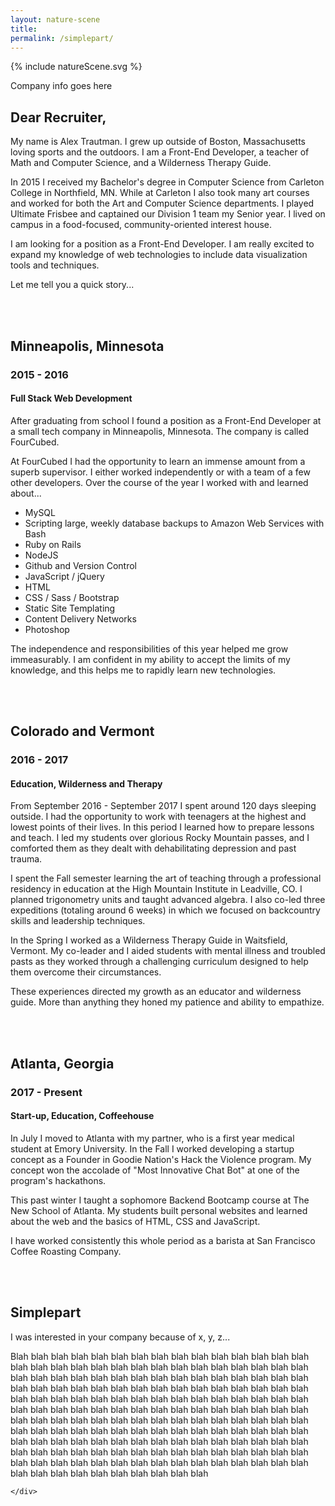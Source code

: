 ```yaml
---
layout: nature-scene
title: 
permalink: /simplepart/
---
```

<style>

    /*************
    ************** 
    Nature Scene ********************************************************************/


    #Eruption, #Sunflare, #Rain, #Raincloud, #Snow, #Spring, #Atlanta {
        visibility: hidden;
    }
    #Home {
        visibility: visible;
    }
    svg {
        max-height:73vh;
        display:block;
        margin:auto;
        pointer-events:all;
    }
    #Water:hover ~ #Fish {
        display:block;
    }
    #Volcano:hover ~ #Eruption, #Eruption:hover {
        display:block;
    }
    #Clouds:hover ~ #Rain, #Rain:hover {
        display:block;
    }
    #Sun:hover ~ #Sunflare, #Sunflare:hover {
        display:block;
    }

    /*************
    ************** 
    Other CSS ********************************************************************/


</style>

<div class="wrapper">
    <div class="box box-nature">
        {% include natureScene.svg %}
    </div>
    <div class="box box-text">
        <div id="me-text" data-slug="Home">
            <p>Company info goes here</p>
            <h2>Dear Recruiter,</h2>
            <p>
                My name is Alex Trautman. I grew up outside of Boston, Massachusetts loving sports and the outdoors. I am a Front-End Developer, a teacher of Math and Computer Science, and a Wilderness Therapy Guide.
            </p>
            <p>
                In 2015 I received my Bachelor's degree in Computer Science from Carleton College in Northfield, MN. While at Carleton I also took many art courses and worked for both the Art and Computer Science departments. I played Ultimate Frisbee and captained our Division 1 team my Senior year. I lived on campus in a food-focused, community-oriented interest house.
            </p>
            <p>
                I am looking for a position as a Front-End Developer. I am really excited to expand my knowledge of web technologies to include data visualization tools and techniques.
            </p>
            <p>
                Let me tell you a quick story...
            </p>
            <br>
        </div>
        <div id="snow-text" data-slug="Snow">
            <br>
            <h2>Minneapolis, Minnesota</h2>
            <h3>2015 - 2016</h3>
            <h4>Full Stack Web Development</h4>
            <p>
                After graduating from school I found a position as a Front-End Developer at a small tech company in Minneapolis, Minnesota. The company is called FourCubed.
            </p>
            <p>
                At FourCubed I had the opportunity to learn an immense amount from a superb supervisor. I either worked independently or with a team of a few other developers. Over the course of the year I worked with and learned about...
            </p>
            <ul>
                <li>MySQL</li>
                <li>Scripting large, weekly database backups to Amazon Web Services with Bash</li>
                <li>Ruby on Rails</li>
                <li>NodeJS</li>
                <li>Github and Version Control</li>
                <li>JavaScript / jQuery</li>
                <li>HTML</li>
                <li>CSS / Sass / Bootstrap</li>
                <li>Static Site Templating</li>
                <li>Content Delivery Networks</li>
                <li>Photoshop</li>
            </ul>
            <p>
                The independence and responsibilities of this year helped me grow immeasurably. I am confident in my ability to accept the limits of my knowledge, and this helps me to rapidly learn new technologies. 
            </p>
            <br>
        </div>
        <div id="mountains-text" data-slug="Eruption">
            <br>
            <h2>Colorado and Vermont</h2>
            <h3>2016 - 2017</h3>
            <h4>Education, Wilderness and Therapy</h4>
            <p>
                From September 2016 - September 2017 I spent around 120 days sleeping outside. I had the opportunity to work with teenagers at the highest and lowest points of their lives. In this period I learned how to prepare lessons and teach. I led my students over glorious Rocky Mountain passes, and I comforted them as they dealt with dehabilitating depression and past trauma.
            </p>
            <p>
                I spent the Fall semester learning the art of teaching through a professional residency in education at the High Mountain Institute in Leadville, CO. I planned trigonometry units and taught advanced algebra. I also co-led three expeditions (totaling around 6 weeks) in which we focused on backcountry skills and leadership techniques.
            </p>
            <p>
                In the Spring I worked as a Wilderness Therapy Guide in Waitsfield, Vermont. My co-leader and I aided students with mental illness and troubled pasts as they worked through a challenging curriculum designed to help them overcome their circumstances. 
            </p>
            <p>
                These experiences directed my growth as an educator and wilderness guide. More than anything they honed my patience and ability to empathize.
            </p>
            <br>
        </div>
        <div id="spring-text" data-slug="Atlanta">
            <br>
            <h2>Atlanta, Georgia</h2>
            <h3>2017 - Present</h3>
            <h4>Start-up, Education, Coffeehouse</h4>
            <p>
                In July I moved to Atlanta with my partner, who is a first year medical student at Emory University. In the Fall I worked developing a startup concept as a Founder in Goodie Nation's Hack the Violence program. My concept won the accolade of "Most Innovative Chat Bot" at one of the program's hackathons.
            </p>
            <p>
                This past winter I taught a sophomore Backend Bootcamp course at The New School of Atlanta. My students built personal websites and learned about the web and the basics of HTML, CSS and JavaScript.
            </p>
            <p>
                I have worked consistently this whole period as a barista at San Francisco Coffee Roasting Company.
            </p>
            <br>
        </div>
        <div id="you-text" data-slug="Spring">
            <br>
            <h2>Simplepart</h2>
            <p>
                I was interested in your company because of x, y, z...
            </p>
            <p>
            Blah blah blah blah blah blah blah blah blah blah blah blah blah blah blah blah blah blah blah blah blah blah blah blah blah blah blah blah blah blah blah blah blah blah blah blah blah blah blah blah blah blah blah blah blah blah blah blah blah blah blah blah blah blah blah blah blah blah blah blah blah blah blah blah blah blah blah blah blah blah blah blah blah blah blah blah blah blah blah blah blah blah blah blah blah blah blah blah blah blah blah blah blah blah blah blah blah blah blah blah blah blah blah blah blah blah blah blah blah blah blah blah blah blah blah blah blah blah blah blah blah blah blah blah blah blah blah blah blah blah blah blah blah blah blah blah blah blah blah blah blah blah blah blah blah blah blah blah blah blah blah blah blah blah blah blah blah blah blah blah blah blah blah blah blah blah blah blah blah blah blah blah blah blah blah 
            </p>
        </div>

    </div>
</div>

<script src="https://ajax.googleapis.com/ajax/libs/jquery/3.3.1/jquery.min.js"></script>

<script>


// Check if an element lies across the vertical middle of the viewport
$.fn.isMid = function() {
  var elementTop = $(this).offset().top;
  var elementBottom = elementTop + $(this).outerHeight();

  var viewportTop = $(window).scrollTop();
  var viewportMid = viewportTop + $(window).height() / 2;

  return (elementTop <= viewportMid && viewportMid <= elementBottom);
};

$('div.box-text').on('resize scroll', function() {

  // Iterate through menu items
  $('.box-text div').each(function() {
      // Reveal / hide on fixed sidenav
      var slug = $(this).attr('data-slug');
      var sceneSection = "#" + slug;
      if ( $(this).isMid() ) { // This 
        console.log(sceneSection);
        $(sceneSection).css({
            transition : 'visibility 0s, opacity 0.5s linear',
            visibility       : 'visible',
            opacity          : 1
        });
      } else {
        $(sceneSection).css({
            visibility : 'hidden',
            opacity    : 0,
            transition : 'visibility 0s, opacity 0.5s linear'
        });
      }
  });



});
</script>